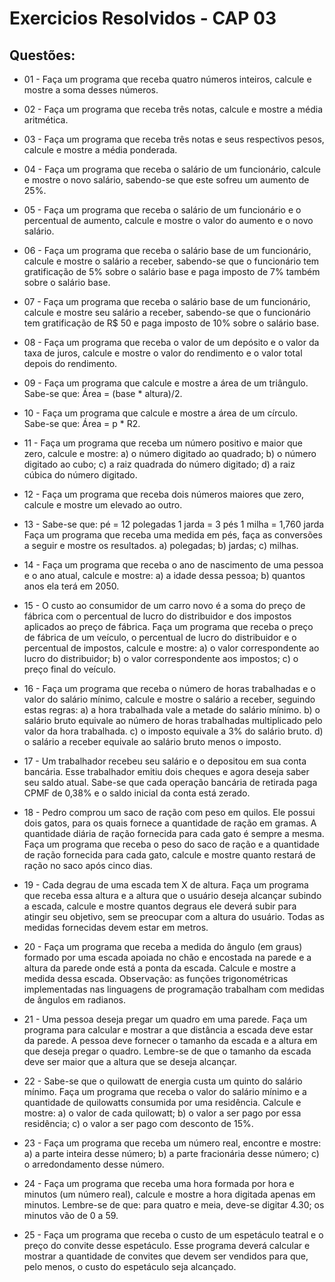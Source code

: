 # Exercicios Resolvidos - CAP 03

## Questões:

* 01 - Faça um programa que receba quatro números inteiros, calcule e mostre a soma desses números.

* 02 - Faça um programa que receba três notas, calcule e mostre a média aritmética.

* 03 - Faça um programa que receba três notas e seus respectivos pesos, calcule e mostre a média ponderada.

* 04 - Faça um programa que receba o salário de um funcionário, calcule e mostre o novo salário, sabendo-se que este sofreu um aumento de 25%.

* 05 - Faça um programa que receba o salário de um funcionário e o percentual de aumento, calcule e mostre o valor do aumento e o novo salário.

* 06 - Faça um programa que receba o salário base de um funcionário, calcule e mostre o salário a receber, sabendo-se que o funcionário tem gratificação de 5% sobre o salário base e paga imposto de 7% também sobre o salário base.

* 07 - Faça um programa que receba o salário base de um funcionário, calcule e mostre seu salário a receber, sabendo-se que o funcionário tem gratificação de R$ 50 e paga imposto de 10% sobre o salário base.

* 08 - Faça um programa que receba o valor de um depósito e o valor da taxa de juros, calcule e mostre o valor do rendimento e o valor total depois do rendimento.

* 09 - Faça um programa que calcule e mostre a área de um triângulo. Sabe-se que: Área = (base * altura)/2.

* 10 - Faça um programa que calcule e mostre a área de um círculo. Sabe-se que: Área = p * R2.

* 11 - Faça um programa que receba um número positivo e maior que zero, calcule e mostre: a) o número digitado ao quadrado; b) o número digitado ao cubo; c) a raiz quadrada do número digitado; d) a raiz cúbica do número digitado.

* 12 - Faça um programa que receba dois números maiores que zero, calcule e mostre um elevado ao outro.

* 13 - Sabe-se que: pé = 12 polegadas 1 jarda = 3 pés 1 milha = 1,760 jarda Faça um programa que receba uma medida em pés, faça as conversões a seguir e mostre os resultados. a) polegadas; b) jardas; c) milhas.

* 14 - Faça um programa que receba o ano de nascimento de uma pessoa e o ano atual, calcule e mostre: a) a idade dessa pessoa; b) quantos anos ela terá em 2050.

* 15 - O custo ao consumidor de um carro novo é a soma do preço de fábrica com o percentual de lucro do distribuidor e dos impostos aplicados ao preço de fábrica. Faça um programa que receba o preço de fábrica de um veículo, o percentual de lucro do distribuidor e o percentual de impostos, calcule e mostre: a) o valor correspondente ao lucro do distribuidor; b) o valor correspondente aos impostos; c) o preço final do veículo.

* 16 - Faça um programa que receba o número de horas trabalhadas e o valor do salário mínimo, calcule e mostre o salário a receber, seguindo estas regras: a) a hora trabalhada vale a metade do salário mínimo. b) o salário bruto equivale ao número de horas trabalhadas multiplicado pelo valor da hora trabalhada. c) o imposto equivale a 3% do salário bruto. d) o salário a receber equivale ao salário bruto menos o imposto.

* 17 - Um trabalhador recebeu seu salário e o depositou em sua conta bancária. Esse trabalhador emitiu dois cheques e agora deseja saber seu saldo atual. Sabe-se que cada operação bancária de retirada paga CPMF de 0,38% e o saldo inicial da conta está zerado.

* 18 - Pedro comprou um saco de ração com peso em quilos. Ele possui dois gatos, para os quais fornece a quantidade de ração em gramas. A quantidade diária de ração fornecida para cada gato é sempre a mesma. Faça um programa que receba o peso do saco de ração e a quantidade de ração fornecida para cada gato, calcule e mostre quanto restará de ração no saco após cinco dias.

* 19 - Cada degrau de uma escada tem X de altura. Faça um programa que receba essa altura e a altura que o usuário deseja alcançar subindo a escada, calcule e mostre quantos degraus ele deverá subir para atingir seu objetivo, sem se preocupar com a altura do usuário. Todas as medidas fornecidas devem estar em metros.

* 20 - Faça um programa que receba a medida do ângulo (em graus) formado por uma escada apoiada no chão e encostada na parede e a altura da parede onde está a ponta da escada. Calcule e mostre a medida dessa escada. Observação: as funções trigonométricas implementadas nas linguagens de programação trabalham com medidas de ângulos em radianos.

* 21 - Uma pessoa deseja pregar um quadro em uma parede. Faça um programa para calcular e mostrar a que distância a escada deve estar da parede. A pessoa deve fornecer o tamanho da escada e a altura em que deseja pregar o quadro. Lembre-se de que o tamanho da escada deve ser maior que a altura que se deseja alcançar.

* 22 - Sabe-se que o quilowatt de energia custa um quinto do salário mínimo. Faça um programa que receba o valor do salário mínimo e a quantidade de quilowatts consumida por uma residência. Calcule e mostre:
  a) o valor de cada quilowatt;
  b) o valor a ser pago por essa residência;
  c) o valor a ser pago com desconto de 15%.

* 23 - Faça um programa que receba um número real, encontre e mostre:
  a) a parte inteira desse número;
  b) a parte fracionária desse número;
  c) o arredondamento desse número.
  
* 24 - Faça um programa que receba uma hora formada por hora e minutos (um número real), calcule e mostre a hora digitada apenas em minutos. Lembre-se de que:
  para quatro e meia, deve-se digitar 4.30;
  os minutos vão de 0 a 59.

* 25 - Faça um programa que receba o custo de um espetáculo teatral e o preço do convite desse espetáculo. Esse programa deverá calcular e mostrar a quantidade de convites que devem ser vendidos para que, pelo menos, o custo do espetáculo seja alcançado.
